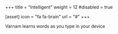 +++
title = "Intelligent"
weight = 12
#disabled = true

[asset]
  icon = "fa fa-brain"
  url = "#"
+++

Varnam learns words as you type in your device